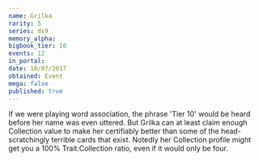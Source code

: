 ```yaml
---
name: Grilka
rarity: 5
series: ds9
memory_alpha:
bigbook_tier: 10
events: 12
in_portal:
date: 10/07/2017
obtained: Event
mega: false
published: true
---
```


If we were playing word association, the phrase 'Tier 10' would be heard before her name was even uttered. But Grilka can at least claim enough Collection value to make her certifiably better than some of the head-scratchingly terrible cards that exist. Notedly her Collection profile might get you a 100% Trait:Collection ratio, even if it would only be four.
